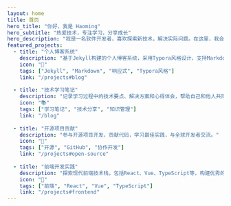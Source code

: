 ```yaml
---
layout: home
title: 首页
hero_title: "你好，我是 Haoming"
hero_subtitle: "热爱技术，专注学习，分享成长"
hero_description: "我是一名软件开发者，喜欢探索新技术，解决实际问题。在这里，我会分享我的学习心得、项目经验和生活感悟。希望通过这个平台，与更多志同道合的朋友交流学习，共同进步。"
featured_projects:
  - title: "个人博客系统"
    description: "基于Jekyll构建的个人博客系统，采用Typora风格设计，支持Markdown写作，响应式设计，SEO优化。"
    icon: "📝"
    tags: ["Jekyll", "Markdown", "响应式", "Typora风格"]
    link: "/projects#blog"
  
  - title: "技术学习笔记"
    description: "记录学习过程中的技术要点、解决方案和心得体会，帮助自己和他人共同进步。"
    icon: "📚"
    tags: ["学习笔记", "技术分享", "知识管理"]
    link: "/blog"
  
  - title: "开源项目贡献"
    description: "参与开源项目开发，贡献代码，学习最佳实践，与全球开发者交流。"
    icon: "🌟"
    tags: ["开源", "GitHub", "协作开发"]
    link: "/projects#open-source"
  
  - title: "前端开发实践"
    description: "探索现代前端技术栈，包括React、Vue、TypeScript等，构建优秀的用户界面。"
    icon: "🎨"
    tags: ["前端", "React", "Vue", "TypeScript"]
    link: "/projects#frontend"
---
```


<!-- 首页内容将通过布局文件自动渲染 -->
